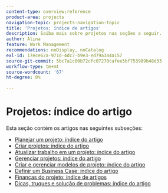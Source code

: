 ```yaml
---
content-type: overview;reference
product-area: projects
navigation-topic: projects-navigation-topic
title: 'Projetos: índice de artigos'
description: Saiba mais sobre projetos nas seções a seguir.
author: Alina
feature: Work Management
recommendations: noDisplay, noCatalog
exl-id: 17ece62a-971d-4dc7-b9e3-ed79a3a4a157
source-git-commit: 5bc7a1c00b72cfc07270cafee5bf753989b48d33
workflow-type: tm+mt
source-wordcount: '67'
ht-degree: 0%

---
```


# Projetos: índice do artigo

<!-- Audited: 12/2023 -->

Esta seção contém os artigos nas seguintes subseções:

* [Planejar um projeto: índice do artigo](../../manage-work/projects/planning-a-project/plan-project-overview.md)
* [Criar projetos: índice do artigo](../../manage-work/projects/create-projects/create-projects-overview.md)
* [Atualizar trabalho em um projeto: índice do artigo](../../manage-work/projects/updating-work-in-a-project/update-work-on-project.md)
* [Gerenciar projetos: índice do artigo](../../manage-work/projects/manage-projects/manage-projects-overview.md)
* [Criar e gerenciar modelos de projeto: índice do artigo](../../manage-work/projects/create-and-manage-templates/create-manage-templates.md)
* [Definir um Business Case: índice do artigo](../../manage-work/projects/define-a-business-case/define-business-case.md)
* [Finanças do projeto: índice de artigos](../../manage-work/projects/project-finances/project-finances-overview.md)
* [Dicas, truques e solução de problemas: índice do artigo](../../manage-work/projects/tips-tricks-and-troubleshooting/tips-tricks-troubleshooting-for-projects.md)
